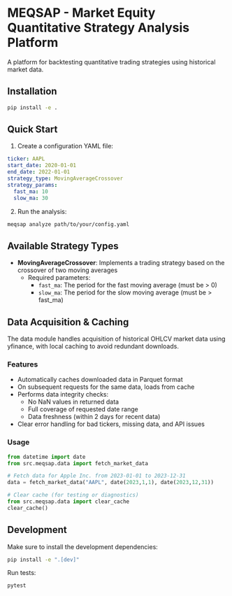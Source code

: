 # MEQSAP - Market Equity Quantitative Strategy Analysis Platform

A platform for backtesting quantitative trading strategies using historical market data.

## Installation

```bash
pip install -e .
```

## Quick Start

1. Create a configuration YAML file:

```yaml
ticker: AAPL
start_date: 2020-01-01
end_date: 2022-01-01
strategy_type: MovingAverageCrossover
strategy_params:
  fast_ma: 10
  slow_ma: 30
```

2. Run the analysis:

```bash
meqsap analyze path/to/your/config.yaml
```

## Available Strategy Types

- **MovingAverageCrossover**: Implements a trading strategy based on the crossover of two moving averages
  - Required parameters:
    - `fast_ma`: The period for the fast moving average (must be > 0)
    - `slow_ma`: The period for the slow moving average (must be > fast_ma)

## Data Acquisition & Caching

The data module handles acquisition of historical OHLCV market data using yfinance, with local caching to avoid redundant downloads.

### Features
- Automatically caches downloaded data in Parquet format
- On subsequent requests for the same data, loads from cache
- Performs data integrity checks:
  - No NaN values in returned data
  - Full coverage of requested date range
  - Data freshness (within 2 days for recent data)
- Clear error handling for bad tickers, missing data, and API issues

### Usage

```python
from datetime import date
from src.meqsap.data import fetch_market_data

# Fetch data for Apple Inc. from 2023-01-01 to 2023-12-31
data = fetch_market_data("AAPL", date(2023,1,1), date(2023,12,31))

# Clear cache (for testing or diagnostics)
from src.meqsap.data import clear_cache
clear_cache()
```

## Development

Make sure to install the development dependencies:

```bash
pip install -e ".[dev]"
```

Run tests:

```bash
pytest
```
